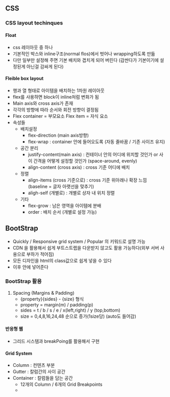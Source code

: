 ## CSS
### CSS layout techinques

#### Float
- css 레이아웃 중 하나
- 기본적인 박스와 inline구조(normal flos)에서 벗어나 wrapping하도록 만듦
- 다만 일부만 설정해 주면 기본 배치와 겹치게 되어 버린다 (감싼다가 기본이기에 설정된게 아닌걸 감싸게 된다)
#### Fleible box layout
- 행과 열 형태로 아이템을 배치하는 1차원 레이아웃
- flex를 사용하면 block이 inline처럼 변화가 됨
- Main axis와 cross axis가 존재
- 각각의 방향에 따라 순서와 회전 방향이 결정됨
- Flex container = 부모요소 Flex item = 자식 요소
- 속성들
  - 배치설정
    - flex-direction (main axis방향)
    - flex-wrap : container 안에 들어오도록 (자동 줄바꿈 / 기존 사이즈 유지)
  - 공간 분리
    - justify-content(main axis) : 컨테이너 안의 어디에 위치할 것인가 or 사이 간격을 어떻게 설정할 것인가 (space-around, evenly)
    - align-content (cross axis) : cross 기준 어디에 배치
  - 정렬
    - align-items (cross 기준으로) : cross 기준 위아래나 확장 느낌 (baseline = 글자 아랫선을 맞추기)
    - aligh-self (개별로) : 개별로 상자 내 위치 정렬 
  - 기타
    - flex-grow : 남은 영역을 아이템에 분배
    - order : 배치 순서 (개별로 설정 가능)

## BootStrap
- Quickly / Responsive grid system / Popular 의 키워드로 설명 가능
- CDN 을 활용해서 쉽게 부트스트랩을 다운받지 않고도 활용 가능하다(외부 서버 사용으로 부하가 적어짐)
- 모든 디자인을 html의 class값으로 쉽게 넣을 수 있다
- 이후 <script src = "url"></script> 안에 넣어준다
### BootStrap 활용
1. Spacing (Margins & Padding)
   - {property}{sides} - {size} 형식
   - property = margin(m) / padding(p)
   - sides = t / b / s / e / x(left,right) / y (top,bottom)
   - size = 0,4,8,16,24,48 순으로 증가(1size당) (auto도 들어감)
#### 반응형 웹
- 그리드 시스템과 breakPoing를 활용해서 구현
#### Grid System
- Column : 컨텐츠 부분
- Gutter : 칼럼간의 사이 공간
- Container : 칼럼들을 담는 공간
  - 12개의 Column / 6개의 Grid Breakpoints 
  - 